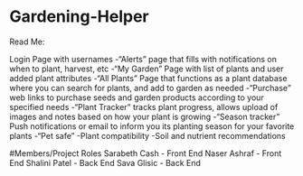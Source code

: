 # Gardening-Helper
Read Me:

Login Page with usernames
-“Alerts” page that fills with notifications on when to plant, harvest, etc
-“My Garden” Page with list of plants and user added plant attributes
-“All Plants” Page that functions as a plant database where you can search for plants, and add to garden as needed
-“Purchase” web links to purchase seeds and garden products according to your specified needs
-“Plant Tracker” tracks plant progress, allows upload of images and notes based on how your plant is growing
-“Season tracker” Push notifications or email to inform you its planting season for your favorite plants
-“Pet safe”
-Plant compatibility
-Soil and nutrient recommendations 

#Members/Project Roles
Sarabeth Cash - Front End
Naser Ashraf - Front End
Shalini Patel - Back End
Sava Glisic - Back End
